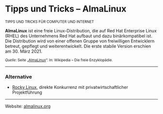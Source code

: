 # Tipps und Tricks – AlmaLinux

<small>TIPPS UND TRICKS FÜR COMPUTER UND INTERNET</small>

**AlmaLinux** ist eine freie Linux-Distribution, die auf Red Hat Enterprise Linux (RHEL) des Unternehmens Red Hat aufbaut und dazu binärkompatibel ist. Die Distribution wird von einer offenen Gruppe von freiwilligen Entwicklern betreut, gepflegt und weiterentwickelt. Die erste stabile Version erschien am 30. März 2021.

<sub>_Quelle:_ Seite „[AlmaLinux](https://de.wikipedia.org/wiki/AlmaLinux)“. In: Wikipedia – Die freie Enzyklopädie.</sub>

---

### Alternative

* [Rocky Linux](https://rockylinux.org/de), direkte Konkurrenz mit privatwirtschaftlicher Projektführung

---

Website: [almalinux.org](https://almalinux.org/)
